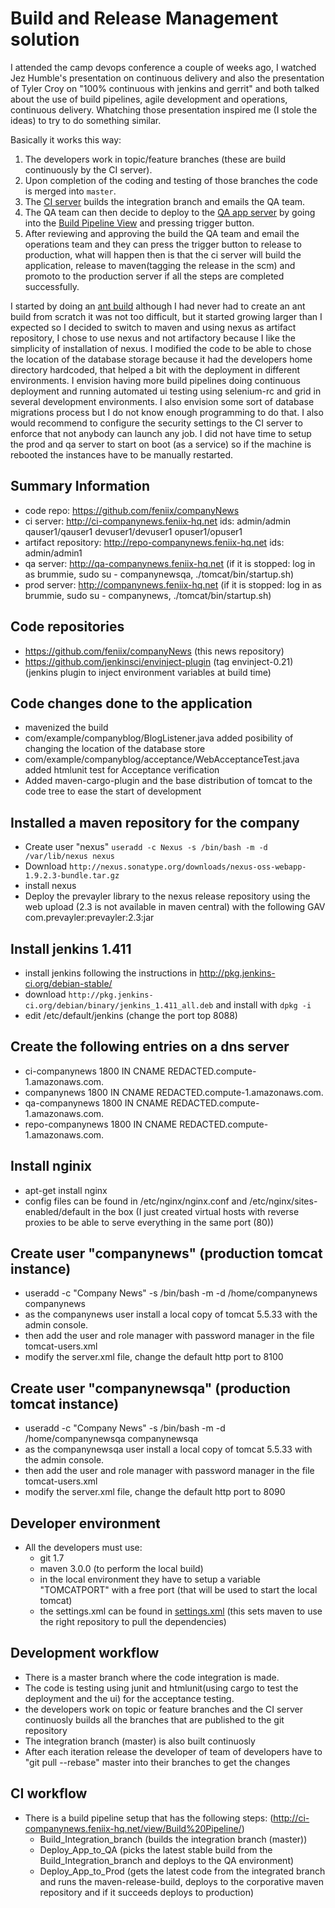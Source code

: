 Build and Release Management solution
=====================================

I attended the camp devops conference a couple of weeks ago, I watched Jez Humble's presentation on continuous delivery 
and also the presentation of Tyler Croy on "100% continuous with jenkins and gerrit" and both talked about the use of build 
pipelines, agile development and operations, continuous delivery.
Whatching those presentation inspired me (I stole the ideas) to try to do something similar.

Basically it works this way:

1. The developers work in topic/feature branches (these are build continuously by the CI server).
2. Upon completion of the coding and testing of those branches the code is merged into `master`.
3. The [CI server](http://ci-companynews.feniix-hq.net) builds the integration branch and emails the QA team.
4. The QA team can then decide to deploy to the [QA app server](http://qa-companynews.feniix-hq.net) by going into the [Build Pipeline View](http://ci-companynews.feniix-hq.net/view/Build_Pipeline/) and pressing trigger button.
5. After reviewing and approving the build the QA team and email the operations team and they can press the trigger button to release to production, what will happen then is that the ci server will build the application, release to maven(tagging the release in the scm) and promoto to the production server if all the steps are completed successfully.

I started by doing an [ant build](https://github.com/feniix/companyNews/tree/antbuild) although I had never had to create an ant build from scratch it was not too difficult, but it started growing larger than I expected so I decided to switch to maven and using nexus as artifact repository, I chose to use nexus and not artifactory because I like the simplicity of installation of nexus.
I modified the code to be able to chose the location of the database storage because it had the developers home directory hardcoded, that helped a bit with the deployment in different environments.
I envision having more build pipelines doing continuous deployment and running automated ui testing using selenium-rc and grid in several development environments. I also envision some sort of database migrations process but I do not know enough programming to do that. I also would recommend to configure the security settings to the CI server to enforce that not anybody can launch any job.
I did not have time to setup the prod and qa server to start on boot (as a service) so if the machine is rebooted the instances have to be manually restarted.


Summary Information
-------------------
* code repo: https://github.com/feniix/companyNews 
* ci server: http://ci-companynews.feniix-hq.net ids: admin/admin qauser1/qauser1 devuser1/devuser1 opuser1/opuser1
* artifact repository: http://repo-companynews.feniix-hq.net ids: admin/admin1
* qa server: http://qa-companynews.feniix-hq.net (if it is stopped: log in as brummie, sudo su - companynewsqa, ./tomcat/bin/startup.sh)
* prod server: http://companynews.feniix-hq.net (if it is stopped: log in as brummie, sudo su - companynews, ./tomcat/bin/startup.sh)



Code repositories
-----------------
* https://github.com/feniix/companyNews (this news repository)
* https://github.com/jenkinsci/envinject-plugin  (tag envinject-0.21) (jenkins plugin to 
    inject environment variables at build time)


Code changes done to the application
------------------------------------
* mavenized the build
* com/example/companyblog/BlogListener.java added posibility of changing the location of the database store
* com/example/companyblog/acceptance/WebAcceptanceTest.java added htmlunit test for Acceptance verification
* Added maven-cargo-plugin and the base distribution of tomcat to the code tree to ease the start of development


Installed a maven repository for the company
--------------------------------------------
* Create user "nexus" `useradd -c Nexus -s /bin/bash -m -d /var/lib/nexus nexus`
* Download `http://nexus.sonatype.org/downloads/nexus-oss-webapp-1.9.2.3-bundle.tar.gz`
* install nexus
* Deploy the prevayler library to the nexus release repository using the web upload 
    (2.3 is not available in maven central) with the following GAV com.prevayler:prevayler:2.3:jar
 
Install jenkins 1.411
---------------------
* install jenkins following the instructions in http://pkg.jenkins-ci.org/debian-stable/
* download `http://pkg.jenkins-ci.org/debian/binary/jenkins_1.411_all.deb` and install with `dpkg -i`
* edit /etc/default/jenkins (change the port top 8088)


Create the following entries on a dns server
--------------------------------------------
* ci-companynews 1800 IN CNAME REDACTED.compute-1.amazonaws.com.
* companynews 1800 IN CNAME REDACTED.compute-1.amazonaws.com.
* qa-companynews 1800 IN CNAME REDACTED.compute-1.amazonaws.com.
* repo-companynews 1800 IN CNAME REDACTED.compute-1.amazonaws.com.

Install nginix
--------------
* apt-get install nginx
* config files can be found in /etc/nginx/nginx.conf and /etc/nginx/sites-enabled/default in the box 
    (I just created virtual hosts with reverse proxies to be able to serve everything in the same port (80))

Create user "companynews" (production tomcat instance)
------------------------------------------------------
* useradd -c "Company News" -s /bin/bash -m -d /home/companynews companynews
* as the companynews user install a local copy of tomcat 5.5.33 with the admin console.
* then add the user and role manager with password manager in the file tomcat-users.xml
* modify the server.xml file, change the default http port to 8100

Create user "companynewsqa" (production tomcat instance)
-------------------------------------------------------
* useradd -c "Company News" -s /bin/bash -m -d /home/companynewsqa companynewsqa
* as the companynewsqa user install a local copy of tomcat 5.5.33 with the admin console.
* then add the user and role manager with password manager in the file tomcat-users.xml
* modify the server.xml file, change the default http port to 8090

Developer environment
---------------------
* All the developers must use:
    * git 1.7
    * maven 3.0.0 (to perform the local build)
    * in the local environment they have to setup a variable "TOMCATPORT" with a free port (that will be used to start the local 
     tomcat)
    * the settings.xml can be found in [settings.xml](https://github.com/feniix/companyNews/blob/master/developer-env/settings.xml) (this sets maven to use the right repository 
     to pull the dependencies)

Development workflow
--------------------
* There is a master branch where the code integration is made.
* The code is testing using junit and htmlunit(using cargo to test the deployment and the ui) for the acceptance testing.
* the developers work on topic or feature branches and the CI server continuosly builds all the branches
    that are published to the git repository
* The integration branch (master) is also built continuosly
* After each iteration release the developer of team of developers have to "git pull --rebase" master into their branches to
    get the changes


CI workflow
-----------
* There is a build pipeline setup that has the following steps: (http://ci-companynews.feniix-hq.net/view/Build%20Pipeline/)
    * Build_Integration_branch (builds the integration branch (master))
    * Deploy_App_to_QA (picks the latest stable build from the Build_Integration_branch and deploys to the QA environment)
    * Deploy_App_to_Prod (gets the latest code from the integrated branch and runs the maven-release-build, 
      deploys to the corporative maven repository and if it succeeds deploys to production)

